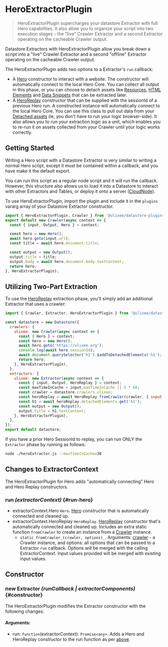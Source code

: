 # HeroExtractorPlugin

> HeroExtractorPlugin supercharges your datastore Extractor with full Hero capabilities. It also allow you to organize your script into two execution stages - the "live" Crawler Extractor and a second Extractor operating on the cacheable Crawler output.

Datastore Extractors with HeroExtractorPlugin allow you break down a script into a "live" Crawler Extractor and a second "offline" Extractor operating on the cacheable Crawler output.

The HeroExtractorPlugin adds two options to a Extractor's `run` callback:

- A [Hero](https://ulixee.org/docs/hero) constructor to interact with a website. The constructor will automatically connect to the local Hero Core. You can collect all output in this phase, or you can choose to detach assets like [Resources](https://ulixee.org/docs/hero/docs/hero/advanced-client/detached-resources), [HTML Elements](https://ulixee.org/docs/hero/docs/hero/advanced-client/detached-elements) and [Data Snippets](https://ulixee.org/docs/hero/basic-client/hero-replay#getSnippet) that can be extracted later.
- A [HeroReplay](https://ulixee.org/docs/hero/docs/hero/basics-client/hero-replay) constructor that can be supplied with the sessionId of a previous Hero run. A constructed instance will automatically connect to the local Hero Core. You can use this class to pull out data from your [Detached assets](https://ulixee.org/docs/hero/docs/hero/basics-client/hero-replay) (ie, you don't have to run your logic browser-side). It also allows you to run your extraction logic as a unit, which enables you to re-run it on assets collected from your Crawler until your logic works correctly.

## Getting Started

Writing a Hero script with a Datastore Extractor is very similar to writing a normal Hero script, except it must be contained within a callback, and you have make it the default export.

You can run this script as a regular node script and it will run the callback. However, this structure also allows us to load it into a Datastore to interact with other Extractors and Tables, or deploy it onto a server ([CloudNode](https://ulixee.org/docs/hero/docs/cloud-node)).

To use HeroExtractorPlugin, import the plugin and include it in the `plugins` vararg array of your Datastore Extractor constructor.

```js
import { HeroExtractorPlugin, Crawler } from '@ulixee/datastore-plugins-hero';
export default new Crawler(async context => {
  const { input, Output, Hero } = context;

  const hero = new Hero();
  await hero.goto(input.url);
  const title = await hero.document.title;

  const output = new Output();
  output.title = title;
  output.body = await hero.document.body.textContent;
  return hero;
}, HeroExtractorPlugin);
```

## Utilizing Two-Part Extraction

To use the [HeroReplay](https://ulixee.org/docs/hero/basics-client/hero-replay) extraction phase, you'll simply add an additional Extractor that uses a crawler:

```js
import { Crawler, Extractor, HeroExtractorPlugin } from '@ulixee/datastore-plugins-hero';

const datastore = new Datastore({
  crawlers: {
    ulixee: new Crawler(async context => {
      const { Hero } = context;
      const hero = new Hero();
      await hero.goto('https://ulixee.org');
      console.log(await hero.sessionId);
      await document.querySelector('h1').$addToDetachedElements('h1');
      return hero;
    }, HeroExtractorPlugin),
  },
  extractors: {
    ulixee: new Extractor(async context => {
      const { input, Output, HeroReplay } = context;
      const maxTimeInCache = input.maxTimeInCache || 5 * 60;
      const crawler = datastore.crawlers.ulixee;
      const heroReplay = await HeroReplay.fromCrawler(crawler, { input: { maxTimeInCache } });
      const h1 = await heroReplay.detachedElements.get('h1');
      const output = new Output();
      output.title = h1.textContent;
    }, HeroExtractorPlugin),
  },
});
export default datastore;
```

If you have a prior Hero SessionId to replay, you can run ONLY the `Extractor` phase by running as follows:

```bash
node ./heroExtractor.js --maxTimeInCache=30
```

## Changes to ExtractorContext

The HeroExtractorPlugin for Hero adds "automatically connecting" Hero and Hero Replay constructors.

### run _(extractorContext)_ {#run-hero}

- extractorContext.Hero `Hero`. [Hero](https://ulixee.org/docs/hero/basic-client/hero) constructor that is automatically connected and cleaned up.
- extractorContext.HeroReplay `HeroReplay`. [HeroReplay](https://ulixee.org/docs/hero/basic-client/hero-replay) constructor that's automatically connected and cleaned up. Includes an extra static function `fromCrawler` to create an instance from a [Crawler](../basics/crawler.md) instance.
  - `static fromCrawler_(crawler, options)_`. Arguments: [crawler](../basics/crawler.md) - a Crawler instance, and options: all options that can be passed to a Extractor `run` callback. Options will be merged with the calling ExtractorContext. Input values provided will be merged with existing input values.

## Constructor

### new Extractor _(runCallback | extractorComponents)_ {#constructor}

The HeroExtractorPlugin modifies the Extractor constructor with the following changes:

#### **Arguments**:

- run: `function`(extractorContext): `Promise<any>`. Adds a Hero and HeroReplay constructor to the run function as per [above](#run-hero).
